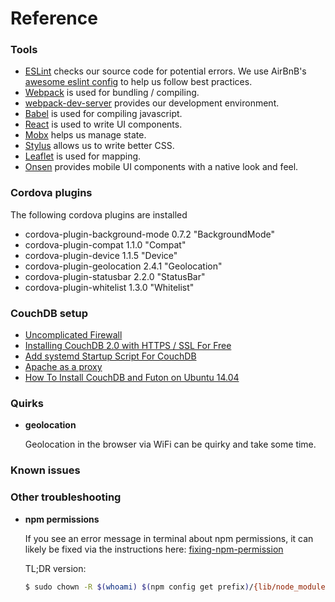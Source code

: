 # Reference

### Tools
*   [ESLint](http://eslint.org/) checks our source code for potential errors. We use AirBnB's [awesome eslint config](https://www.npmjs.com/package/eslint-config-airbnb) to help us follow best practices.
*   [Webpack](http://webpack.github.io/) is used for bundling / compiling.
*   [webpack-dev-server](https://webpack.github.io/docs/webpack-dev-server.html) provides our development environment.
*   [Babel](https://babeljs.io/) is used for compiling javascript.
*   [React](https://facebook.github.io/react) is used to write UI components.
*   [Mobx](https://mobxjs.github.io/mobx/) helps us manage state.
*   [Stylus](http://stylus-lang.com/) allows us to write better CSS.
*   [Leaflet](http://leafletjs.com/) is used for mapping.
*   [Onsen](http://onsen.io/v2/) provides mobile UI components with a native look and feel.

### Cordova plugins
The following cordova plugins are installed
* cordova-plugin-background-mode 0.7.2 "BackgroundMode"
* cordova-plugin-compat 1.1.0 "Compat"
* cordova-plugin-device 1.1.5 "Device"
* cordova-plugin-geolocation 2.4.1 "Geolocation"
* cordova-plugin-statusbar 2.2.0 "StatusBar"
* cordova-plugin-whitelist 1.3.0 "Whitelist"

### CouchDB setup
*   [Uncomplicated Firewall](https://help.ubuntu.com/community/UFW)
*   [Installing CouchDB 2.0 with HTTPS / SSL For Free](https://medium.com/@silverbackdan/installing-couchdb-2-0-nosql-with-centos-7-and-certbot-lets-encrypt-f412198c3051)
*   [Add systemd Startup Script For CouchDB](https://www.jamescoyle.net/how-to/2527-add-systemd-startup-script-for-couchdb)
*   [Apache as a proxy](https://cwiki.apache.org/confluence/display/COUCHDB/Apache+as+a+proxy)
*   [How To Install CouchDB and Futon on Ubuntu 14.04](https://www.digitalocean.com/community/tutorials/how-to-install-couchdb-and-futon-on-ubuntu-14-04)

### Quirks
* **geolocation**

    Geolocation in the browser via WiFi can be quirky and take some time.

### Known issues


### Other troubleshooting
* **npm permissions**

    If you see an error message in terminal about npm permissions, it can likely be fixed via the instructions here: [fixing-npm-permission](https://docs.npmjs.com/getting-started/fixing-npm-permissions)

    TL;DR version:
    ````bash
    $ sudo chown -R $(whoami) $(npm config get prefix)/{lib/node_modules,bin,share}
